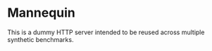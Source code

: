 # Mannequin

This is a dummy HTTP server intended to be reused across multiple synthetic benchmarks.